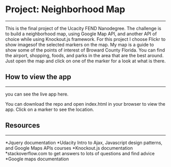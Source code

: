 # Project: Neighborhood Map
---

This is the final project of the Ucacity FEND Nanodegree. The challenge is to build a neighborhood map,
using Google Map API, and another API of choice while using Knockout.js framework. 
For this project I choose Flickr to show imagesof the selected markers on the map. 
My map is a guide to show some of the points of interest of Broward County Florida. 
You can find the airport, shopping, foods, and parks in the area that are the best around. 
Just open the map and click on one of the marker for a look at what is there.


## How to view the app
---
you can see the live app here.

You can download the repo and open index.html in your browser to view the app.
Click on a marker to see the location.

## Resources
---
*Jquery documentation
*Udacity Intro to Ajax, Javascript design patterns, and Google Maps APIs courses
*Knockout.js documentation
*stackoverflow.com to get answers to lots of questions and find advice
*Google maps documentation






